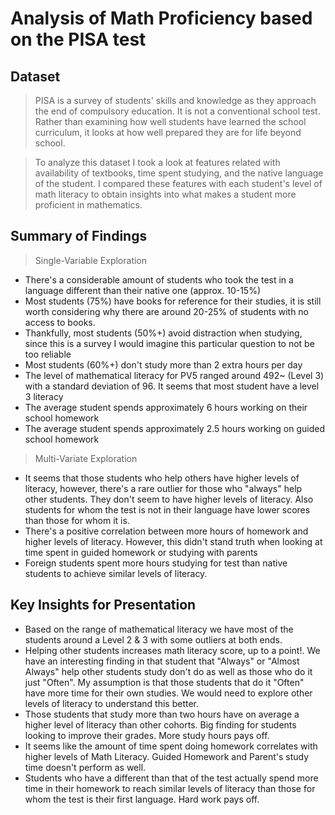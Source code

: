 # Analysis of Math Proficiency based on the PISA test
## Dataset

> PISA is a survey of students' skills and knowledge as they approach the end of compulsory education. It is not a conventional school test. Rather than examining how well students have learned the school curriculum, it looks at how well prepared they are for life beyond school.

> To analyze this dataset I took a look at features related with availability of textbooks, time spent studying, and the native language of the student. I compared these features with each student's level of math literacy to obtain insights into what makes a student more proficient in mathematics.

## Summary of Findings

> Single-Variable Exploration

* There's a considerable amount of students who took the test in a language different than their native one (approx. 10-15%)
* Most students (75%) have books for reference for their studies, it is still worth considering why there are around 20-25% of students with no access to books.
* Thankfully, most students (50%+) avoid distraction when studying, since this is a survey I would imagine this particular question to not be too reliable
* Most students (60%+) don't study more than 2 extra hours per day
* The level of mathematical literacy for PV5 ranged around 492~ (Level 3) with a standard deviation of 96. It seems that most student have a level 3 literacy
* The average student spends approximately 6 hours working on their school homework
* The average student spends approximately 2.5 hours working on guided school homework

> Multi-Variate Exploration
* It seems that those students who help others have higher levels of literacy, however, there's a rare outlier for those who "always" help other students. They don't seem to have higher levels of literacy. Also students for whom the test is not in their language have lower scores than those for whom it is.
* There's a positive correlation between more hours of homework and higher levels of literacy. However, this didn't stand truth when looking at time spent in guided homework or studying with parents
* Foreign students spent more hours studying for test than native students to achieve similar levels of literacy.

## Key Insights for Presentation

* Based on the range of mathematical literacy we have most of the students around a Level 2 & 3 with some outliers at both ends.
* Helping other students increases math literacy score, up to a point!. We have an interesting finding in that student that "Always" or "Almost Always" help other students study don't do as well as those who do it just "Often". My assumption is that those students that do it "Often" have more time for their own studies. We would need to explore other levels of literacy to understand this better.
* Those students that study more than two hours have on average a higher level of literacy than other cohorts. Big finding for students looking to improve their grades. More study hours pays off.
* It seems like the amount of time spent doing homework correlates with higher levels of Math Literacy. Guided Homework and Parent's study time doesn't perform as well.
* Students who have a different than that of the test actually spend more time in their homework to reach similar levels of literacy than those for whom the test is their first language. Hard work pays off.
